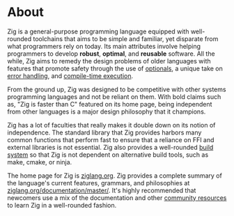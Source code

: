 # About

Zig is a general-purpose programming language equipped with well-rounded toolchains that aims to be simple and familiar, yet disparate from what programmers rely on today.
Its main attributes involve helping programmers to develop **robust**, **optimal**, and **reusable** software.
All the while, Zig aims to remedy the design problems of older languages with features that promote safety through the use of [optionals][optionals], a unique take on [error handling][error-handling], and [compile-time execution][compile-time].

From the ground up, Zig was designed to be competitive with other systems programming languages and not be reliant on them.
With bold claims such as, "Zig is faster than C" featured on its home page, being independent from other languages is a major design philosophy that it champions.

Zig has a lot of faculties that really makes it double down on its notion of independence.
The standard library that Zig provides harbors many common functions that perform fast to ensure that a reliance on FFI and external libraries is not essential.
Zig also provides a well-rounded [build system][build-system] so that Zig is not dependent on alternative build tools, such as make, cmake, or ninja.

The home page for Zig is [ziglang.org][ziglang.org].
Zig provides a complete summary of the language's current features, grammars, and philosophies at [ziglang.org/documentation/master/][ziglang.org/docs].
It's highly recommended that newcomers use a mix of the documentation and other [community resources][zig-community] to learn Zig in a well-rounded fashion.

[build-system]: https://ziglang.org/learn/overview/#zig-build-system
[compile-time]: https://ziglang.org/learn/overview/#compile-time-reflection-and-compile-time-code-execution
[error-handling]: https://ziglang.org/learn/overview/#a-fresh-take-on-error-handling
[optionals]: https://ziglang.org/learn/overview/#optional-type-instead-of-null-pointers
[ziglang.org]: https://ziglang.org/
[ziglang.org/docs]: https://ziglang.org/documentation/master/
[zig-community]: https://github.com/ziglang/zig/wiki/Community
